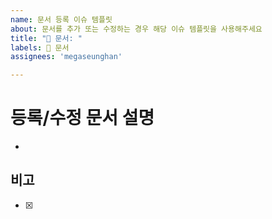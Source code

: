```yaml
---
name: 문서 등록 이슈 템플릿
about: 문서를 추가 또는 수정하는 경우 해당 이슈 템플릿을 사용해주세요 
title: "📝 문서: "
labels: 📝 문서
assignees: 'megaseunghan'

---
```


# 등록/수정 문서 설명
-

## 비고
- [x]